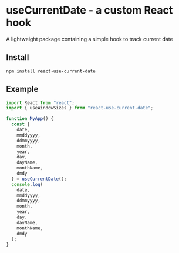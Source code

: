 # useCurrentDate - a custom React hook

A lightweight package containing a simple hook to track current date

## Install

`npm install react-use-current-date`

## Example

```js
import React from "react";
import { useWindowSizes } from "react-use-current-date";

function MyApp() {
  const {
    date,
    mmddyyyy,
    ddmmyyyy,
    month,
    year,
    day,
    dayName,
    monthName,
    dmdy
  } = useCurrentDate();
  console.log(
    date,
    mmddyyyy,
    ddmmyyyy,
    month,
    year,
    day,
    dayName,
    monthName,
    dmdy
  );
}
```
